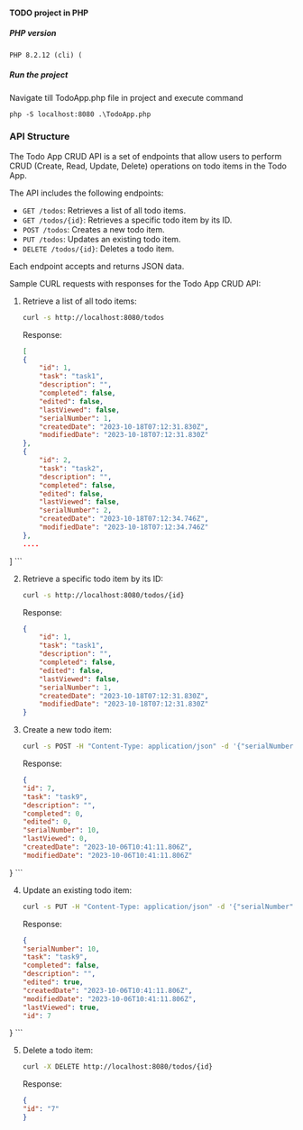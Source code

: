 #### TODO project in PHP

##### PHP version

```PHP 8.2.12 (cli) (```

##### Run the project
Navigate till TodoApp.php file in project and execute command

```php -S localhost:8080 .\TodoApp.php ```

### API Structure

The Todo App CRUD API is a set of endpoints that allow users to perform CRUD (Create, Read, Update, Delete) operations on todo items in the Todo App. 

The API includes the following endpoints:

- `GET /todos`: Retrieves a list of all todo items.
- `GET /todos/{id}`: Retrieves a specific todo item by its ID.
- `POST /todos`: Creates a new todo item.
- `PUT /todos`: Updates an existing todo item.
- `DELETE /todos/{id}`: Deletes a todo item.

Each endpoint accepts and returns JSON data.

Sample CURL requests with responses for the Todo App CRUD API:

1. Retrieve a list of all todo items:
    
    ```bash
    curl -s http://localhost:8080/todos
    ```
    
    Response:
    
    ```json
    [
    {
        "id": 1,
        "task": "task1",
        "description": "",
        "completed": false,
        "edited": false,
        "lastViewed": false,
        "serialNumber": 1,
        "createdDate": "2023-10-18T07:12:31.830Z",
        "modifiedDate": "2023-10-18T07:12:31.830Z"
    },
    {
        "id": 2,
        "task": "task2",
        "description": "",
        "completed": false,
        "edited": false,
        "lastViewed": false,
        "serialNumber": 2,
        "createdDate": "2023-10-18T07:12:34.746Z",
        "modifiedDate": "2023-10-18T07:12:34.746Z"
    },
    ....
]
    ```
    
2. Retrieve a specific todo item by its ID:
    
    ```bash
    curl -s http://localhost:8080/todos/{id}
    ```
    
    Response:
    
    ```json
   {
        "id": 1,
        "task": "task1",
        "description": "",
        "completed": false,
        "edited": false,
        "lastViewed": false,
        "serialNumber": 1,
        "createdDate": "2023-10-18T07:12:31.830Z",
        "modifiedDate": "2023-10-18T07:12:31.830Z"
    }
    ```
    
3. Create a new todo item:
    
    ```bash
   curl -s POST -H "Content-Type: application/json" -d '{"serialNumber": 10,"task": "task9","completed": false,"description": "","edited": false,"createdDate": "2023-10-06T10:41:11.806Z","modifiedDate": "2023-10-06T10:41:11.806Z","lastViewed": false}' http://localhost:8080/todos
    ```
    
    Response:
    
    ```json
   {
    "id": 7,
    "task": "task9",
    "description": "",
    "completed": 0,
    "edited": 0,
    "serialNumber": 10,
    "lastViewed": 0,
    "createdDate": "2023-10-06T10:41:11.806Z",
    "modifiedDate": "2023-10-06T10:41:11.806Z"
}
    ```
    
4. Update an existing todo item:
    
    ```bash
    curl -s PUT -H "Content-Type: application/json" -d '{"serialNumber": 10,"task": "task9","completed": false,"description": "","edited": true,"createdDate": "2023-10-06T10:41:11.806Z","modifiedDate": "2023-10-06T10:41:11.806Z","lastViewed": true, "id":7}' http://localhost:8080/todos
    ```
    
    Response:
    
    ```json
    {
    "serialNumber": 10,
    "task": "task9",
    "completed": false,
    "description": "",
    "edited": true,
    "createdDate": "2023-10-06T10:41:11.806Z",
    "modifiedDate": "2023-10-06T10:41:11.806Z",
    "lastViewed": true,
    "id": 7
}
    ```
    
5. Delete a todo item:
    
    ```bash
    curl -X DELETE http://localhost:8080/todos/{id}
    ```
    
    Response:
    
    ```json
   {
    "id": "7"
   }
    ```


